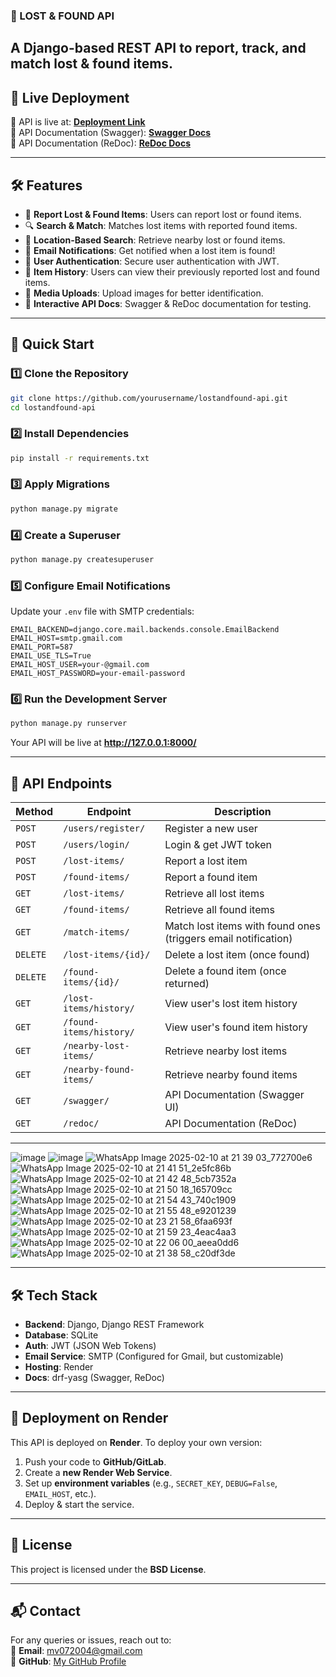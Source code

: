### **📌 LOST & FOUND API**
A Django-based REST API to report, track, and match lost & found items.  
---

## **🔗 Live Deployment**
🚀 API is live at: **[Deployment Link](https://lostandfound-8td0.onrender.com)**  
📘 API Documentation (Swagger): **[Swagger Docs](https://lostandfound-8td0.onrender.com/swagger/)**  
📕 API Documentation (ReDoc): **[ReDoc Docs](https://lostandfound-8td0.onrender.com/redoc/)**  

---

## **🛠 Features**
- 📝 **Report Lost & Found Items**: Users can report lost or found items.  
- 🔍 **Search & Match**: Matches lost items with reported found items.  
- 📍 **Location-Based Search**: Retrieve nearby lost or found items.  
- 📧 **Email Notifications**: Get notified when a lost item is found!  
- 🔑 **User Authentication**: Secure user authentication with JWT.  
- 📜 **Item History**: Users can view their previously reported lost and found items.  
- 📸 **Media Uploads**: Upload images for better identification.  
- 📖 **Interactive API Docs**: Swagger & ReDoc documentation for testing.  

---

## **🚀 Quick Start**
### **1️⃣ Clone the Repository**
```sh
git clone https://github.com/yourusername/lostandfound-api.git
cd lostandfound-api
```

### **2️⃣ Install Dependencies**
```sh
pip install -r requirements.txt
```

### **3️⃣ Apply Migrations**
```sh
python manage.py migrate
```

### **4️⃣ Create a Superuser**
```sh
python manage.py createsuperuser
```

### **5️⃣ Configure Email Notifications**
Update your `.env` file with SMTP credentials:
```
EMAIL_BACKEND=django.core.mail.backends.console.EmailBackend
EMAIL_HOST=smtp.gmail.com
EMAIL_PORT=587
EMAIL_USE_TLS=True
EMAIL_HOST_USER=your-@gmail.com
EMAIL_HOST_PASSWORD=your-email-password
```

### **6️⃣ Run the Development Server**
```sh
python manage.py runserver
```
Your API will be live at **http://127.0.0.1:8000/**  

---

## **📡 API Endpoints**
| Method | Endpoint | Description |
|--------|----------|-------------|
| `POST` | `/users/register/` | Register a new user |
| `POST` | `/users/login/` | Login & get JWT token |
| `POST` | `/lost-items/` | Report a lost item |
| `POST` | `/found-items/` | Report a found item |
| `GET` | `/lost-items/` | Retrieve all lost items |
| `GET` | `/found-items/` | Retrieve all found items |
| `GET` | `/match-items/` | Match lost items with found ones (triggers email notification) |
| `DELETE` | `/lost-items/{id}/` | Delete a lost item (once found) |
| `DELETE` | `/found-items/{id}/` | Delete a found item (once returned) |
| `GET` | `/lost-items/history/` | View user's lost item history |
| `GET` | `/found-items/history/` | View user's found item history |
| `GET` | `/nearby-lost-items/` | Retrieve nearby lost items |
| `GET` | `/nearby-found-items/` | Retrieve nearby found items |
| `GET` | `/swagger/` | API Documentation (Swagger UI) |
| `GET` | `/redoc/` | API Documentation (ReDoc) |

---
![image](https://github.com/user-attachments/assets/d387ad25-6f27-4c4a-bf1b-cc2051f7a7c9)
![image](https://github.com/user-attachments/assets/70cfbaba-6f40-4b76-85a0-ddfd63f653ce)
![WhatsApp Image 2025-02-10 at 21 39 03_772700e6](https://github.com/user-attachments/assets/707ea1d1-c46a-4dde-8bb1-59a04b63991a)
![WhatsApp Image 2025-02-10 at 21 41 51_2e5fc86b](https://github.com/user-attachments/assets/03125478-112f-4a32-a0b5-392c7ee8d922)
![WhatsApp Image 2025-02-10 at 21 42 48_5cb7352a](https://github.com/user-attachments/assets/8df7d1df-6038-44d9-91c4-7878a080e5b9)
![WhatsApp Image 2025-02-10 at 21 50 18_165709cc](https://github.com/user-attachments/assets/0ad9d01d-b8dc-4f19-b4d5-7ed73d24dba6)
![WhatsApp Image 2025-02-10 at 21 54 43_740c1909](https://github.com/user-attachments/assets/5314390d-4fbe-46c4-aaea-f060b42e6146)
![WhatsApp Image 2025-02-10 at 21 55 48_e9201239](https://github.com/user-attachments/assets/ebfcd5b9-6551-4a5e-8e32-27872b14990a)
![WhatsApp Image 2025-02-10 at 23 21 58_6faa693f](https://github.com/user-attachments/assets/001f2e6d-6e4d-490c-8655-d04e479f9b47)
![WhatsApp Image 2025-02-10 at 21 59 23_4eac4aa3](https://github.com/user-attachments/assets/99db0e6b-ac41-4039-a3c8-d10e4a33aa66)
![WhatsApp Image 2025-02-10 at 22 06 00_aeea0dd6](https://github.com/user-attachments/assets/42b29526-8485-4ec3-8b3d-855f98b9869f)
![WhatsApp Image 2025-02-10 at 21 38 58_c20df3de](https://github.com/user-attachments/assets/3f2513ec-7a44-416a-997b-2df8fd580bdd)

---


## **🛠 Tech Stack**
- **Backend**: Django, Django REST Framework  
- **Database**: SQLite  
- **Auth**: JWT (JSON Web Tokens)  
- **Email Service**: SMTP (Configured for Gmail, but customizable)  
- **Hosting**: Render  
- **Docs**: drf-yasg (Swagger, ReDoc)  

---

## **🚀 Deployment on Render**
This API is deployed on **Render**. To deploy your own version:
1. Push your code to **GitHub/GitLab**.
2. Create a **new Render Web Service**.
3. Set up **environment variables** (e.g., `SECRET_KEY`, `DEBUG=False`, `EMAIL_HOST`, etc.).
4. Deploy & start the service.

---

## **📜 License**
This project is licensed under the **BSD License**.  

---

## **📬 Contact**
For any queries or issues, reach out to:  
📧 **Email**: mv072004@gmail.com  
🐙 **GitHub**: [My GitHub Profile](https://github.com/Mansiv75/)  

